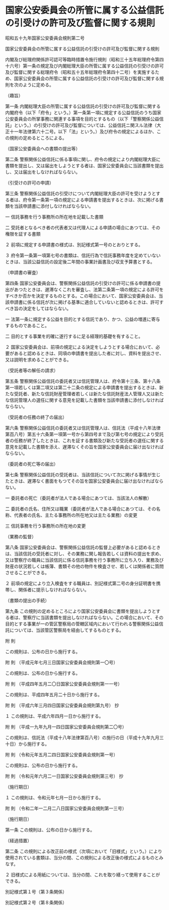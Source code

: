 # 国家公安委員会の所管に属する公益信託の引受けの許可及び監督に関する規則

昭和五十九年国家公安委員会規則第二号

国家公安委員会の所管に属する公益信託の引受けの許可及び監督に関する規則

内閣及び総理府関係許可認可等臨時措置令施行規則（昭和三十五年総理府令第四十六号）第一条の規定及び内閣総理大臣の所管に属する公益信託の引受けの許可及び監督に関する総理府令（昭和五十五年総理府令第四十二号）を実施するため、国家公安委員会の所管に属する公益信託の引受けの許可及び監督に関する規則を次のように定める。

（趣旨）

第一条 内閣総理大臣の所管に属する公益信託の引受けの許可及び監督に関する内閣府令（以下「府令」という。）第一条第一項に規定する公益信託のうち国家公安委員会の所掌事務に関連する事項を目的とするもの（以下「警察関係公益信託」という。）の引受けの許可及び監督については、公益信託ニ関スル法律（大正十一年法律第六十二号。以下「法」という。）及び府令の規定によるほか、この規則の定めるところによる。

（国家公安委員会への書類の提出等）

第二条 警察関係公益信託に係る事項に関し、府令の規定により内閣総理大臣に書類を提出し、又は届出をしようとする者は、国家公安委員会に当該書類を提出し、又は届出をしなければならない。

（引受けの許可の申請）

第三条 警察関係公益信託の引受けについて内閣総理大臣の許可を受けようとする者は、府令第一条第一項の規定による申請書を提出するときは、次に掲げる書類を当該申請書に添付しなければならない。

一 信託事務を行う事務所の所在地を記載した書類

二 受託者となるべき者の代表者又は代理人による申請の場合にあつては、その権限を証する書類

２ 前項に規定する申請書の様式は、別記様式第一号のとおりとする。

３ 府令第一条第一項第七号の書類は、信託行為で信託事務年度を定めていないときは、当該公益信託の設定後二年間の事業計画書及び収支予算書とする。

（申請書の審査）

第四条 国家公安委員会は、警察関係公益信託の引受けの許可に係る申請書の提出があつたときは、遅滞なくこれを審査し、法第二条第一項の規定による許可をすべきか否かを決定するものとする。この場合において、国家公安委員会は、当該申請書に係る信託が次に掲げる基準に適合していないと認めるときは、許可すべき旨の決定をしてはならない。

一 法第一条に規定する公益を目的とする信託であり、かつ、公益の増進に寄与するものであること。

二 目的とする事業を的確に遂行するに足る経理的基礎を有すること。

２ 国家公安委員会は、前項の規定による決定をしようとする場合において、必要があると認めるときは、同項の申請書を提出した者に対し、資料を提出させ、又は説明を求めることができる。

（受託者等の解任の請求）

第五条 警察関係公益信託の委託者又は信託管理人は、府令第十三条、第十八条第一項若しくは第二項又は第二十二条の規定による申請書を提出するときは、新たな受託者、新たな信託財産管理者若しくは新たな信託財産法人管理人又は新たな信託管理人の選任に関する意見を記載した書類を当該申請書に添付しなければならない。

（受託者の任務の終了の届出）

第六条 警察関係公益信託の委託者又は信託管理人は、信託法（平成十八年法律第百八号）第五十六条第一項第一号から第四号まで及び第七号の規定により受託者の任務が終了したときは、これを証する書類及び新たな受託者の選任に関する意見を記載した書類を添え、遅滞なくその旨を国家公安委員会に届け出なければならない。

（委託者の死亡等の届出）

第七条 警察関係公益信託の受託者は、当該信託について次に掲げる事情が生じたときは、遅滞なく書面をもつてその旨を国家公安委員会に届け出なければならない。

一 委託者の死亡（委託者が法人である場合にあつては、当該法人の解散）

二 委託者の氏名、住所又は職業（委託者が法人である場合にあつては、その名称、代表者の氏名、主たる事務所の所在地又は主たる業務）の変更

三 信託事務を行う事務所の所在地の変更

（業務の監督）

第八条 国家公安委員会は、警察関係公益信託の監督上必要があると認めるときは、当該信託の受託者に対し、その業務に関し報告若しくは資料の提出を求め、又は警察庁の職員に当該信託に係る信託事務を行う事務所に立ち入り、業務及び財産の状況若しくは帳簿、書類その他の物件を検査させ、若しくは関係者に質問させることができる。

２ 前項の規定により立入検査をする職員は、別記様式第二号の身分証明書を携帯し、関係者に提示しなければならない。

（書類の提出の手続）

第九条 この規則の定めるところにより国家公安委員会に書類を提出しようとする者は、警察庁に当該書類を提出しなければならない。この場合において、その目的とする事業が一の管区警察局の管轄区域内において行われる警察関係公益信託については、当該管区警察局を経由してするものとする。

附 則

この規則は、公布の日から施行する。

附 則 （平成元年七月三日国家公安委員会規則第一〇号）

この規則は、公布の日から施行する。

附 則 （平成四年五月二〇日国家公安委員会規則第一一号）

この規則は、平成四年五月二十日から施行する。

附 則 （平成六年三月四日国家公安委員会規則第九号） 抄

１ この規則は、平成六年四月一日から施行する。

附 則 （平成一九年九月一四日国家公安委員会規則第二〇号）

この規則は、信託法（平成十八年法律第百八号）の施行の日（平成十九年九月三十日）から施行する。

附 則 （令和元年五月二四日国家公安委員会規則第一号）

この規則は、公布の日から施行する。

附 則 （令和元年六月二一日国家公安委員会規則第三号） 抄

（施行期日）

１ この規則は、令和元年七月一日から施行する。

附 則 （令和二年一二月二八日国家公安委員会規則第一三号）

（施行期日）

第一条 この規則は、公布の日から施行する。

（経過措置）

第二条 この規則による改正前の様式（次項において「旧様式」という。）により使用されている書類は、当分の間、この規則による改正後の様式によるものとみなす。

２ 旧様式による用紙については、当分の間、これを取り繕って使用することができる。

別記様式第１号（第３条関係）

[](/./pict/359M50400000002_202108022108_001.pdf)

別記様式第２号（第８条関係）

[](/./pict/359M50400000002_202107272341_002.pdf)
